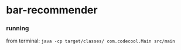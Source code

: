 # bar-recommender

### running

from terminal:
`java -cp target/classes/ com.codecool.Main src/main`

